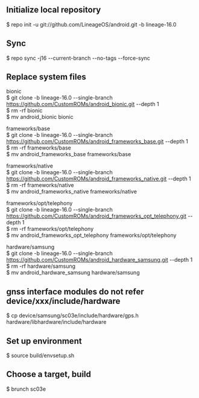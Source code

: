 ## Initialize local repository
$ repo init -u git://github.com/LineageOS/android.git -b lineage-16.0

## Sync
$ repo sync -j16 --current-branch --no-tags --force-sync

## Replace system files
  
bionic  
$ git clone -b lineage-16.0 --single-branch https://github.com/CustomROMs/android_bionic.git --depth 1  
$ rm -rf bionic  
$ mv android_bionic bionic  
  
frameworks/base  
$ git clone -b lineage-16.0 --single-branch https://github.com/CustomROMs/android_frameworks_base.git --depth 1  
$ rm -rf frameworks/base  
$ mv android_frameworks_base frameworks/base  
  
frameworks/native  
$ git clone -b lineage-16.0 --single-branch https://github.com/CustomROMs/android_frameworks_native.git --depth 1  
$ rm -rf frameworks/native  
$ mv android_frameworks_native frameworks/native  
  
frameworks/opt/telephony   
$ git clone -b lineage-16.0 --single-branch https://github.com/CustomROMs/android_frameworks_opt_telephony.git --depth 1  
$ rm -rf frameworks/opt/telephony  
$ mv android_frameworks_opt_telephony frameworks/opt/telephony  

hardware/samsung   
$ git clone -b lineage-16.0 --single-branch https://github.com/CustomROMs/android_hardware_samsung.git --depth 1  
$ rm -rf hardware/samsung  
$ mv android_hardware_samsung hardware/samsung 

## gnss interface modules do not refer device/xxx/include/hardware
$ cp device/samsung/sc03e/include/hardware/gps.h   hardware/libhardware/include/hardware

## Set up environment
$ source build/envsetup.sh

## Choose a target, build
$ brunch sc03e
